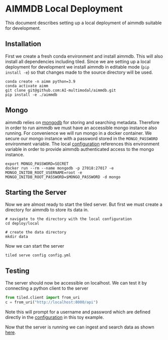 # AIMMDB Local Deployment

This document describes setting up a local deployment of aimmdb suitable for development.

## Installation

First we create a fresh conda environment and install aimmdb.
This will also install all dependencies including tiled.
Since we are setting up a local deployment for development we install aimmdb in editable mode (`pip install -e`) so that changes made to the source directory will be used.

```
conda create -n aimm python=3.9
conda activate aimm
git clone git@github.com:AI-multimodal/aimmdb.git
pip install -e ./aimmdb
```

## Mongo

aimmdb relies on [mongodb](https://www.mongodb.com/) for storing and searching metadata.
Therefore in order to run aimmdb we must have an accessible mongo instance also running.
For convenience we will run mongo in a docker container.
We secure our mongo instance with a password stored in the `MONGO_PASSWORD` environment variable.
The local [configuration](/deploy/local/config.yml) references this environment variable in order to provide aimmdb authenticated access to the mongo instance.

```
export MONGO_PASSWORD=SECRET
docker run --rm --name mongodb -p 27018:27017 -e MONGO_INITDB_ROOT_USERNAME=root -e MONGO_INITDB_ROOT_PASSWORD=$MONGO_PASSWORD -d mongo
```

## Starting the Server

Now we are almost ready to start the tiled server.
But first we must create a directory for aimmdb to store its data in.

```
# navigate to the directory with the local configuration
cd deploy/local

# create the data directory
mkdir data
```

Now we can start the server

```
tiled serve config config.yml
```

## Testing

The server should now be accessible on localhost.
We can test it by connecting a python client to the server

```python
from tiled.client import from_uri
c = from_uri("http://localhost:8000/api")
```

Note this will prompt for a username and password which are defined directly in the [configuration](/deploy/local/config.yml) in this toy example.

Now that the server is running we can ingest and search data as shown [here](/ingest/ingest_newville_example.ipynb).
